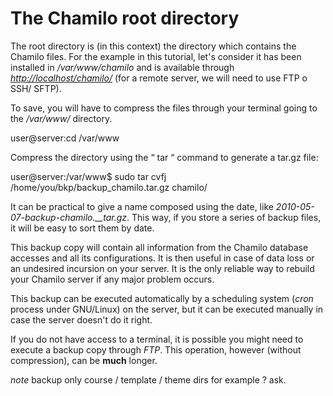 # The Chamilo root directory

The root directory is \(in this context\) the directory which contains the Chamilo files. For the example in this tutorial, let's consider it has been installed in _/var/www/chamilo_ and is available through [_http://localhost/chamilo/_](http://localhost/chamilo/) \(for a remote server, we will need to use FTP o SSH/ SFTP\).

To save, you will have to compress the files through your terminal going to the _/var/www/_ directory.

user@server:cd /var/www

Compress the directory using the “ tar “ command to generate a tar.gz file:

user@server:/var/www$ sudo tar cvfj /home/you/bkp/backup\_chamilo.tar.gz chamilo/

It can be practical to give a name composed using the date, like _2010-05-07-backup-chamilo.\_\_tar.gz_. This way, if you store a series of backup files, it will be easy to sort them by date.

This backup copy will contain all information from the Chamilo database accesses and all its configurations. It is then useful in case of data loss or an undesired incursion on your server. It is the only reliable way to rebuild your Chamilo server if any major problem occurs.

This backup can be executed automatically by a scheduling system \(_cron_ process under GNU/Linux\) on the server, but it can be executed manually in case the server doesn't do it right.

If you do not have access to a terminal, it is possible you might need to execute a backup copy through _FTP_. This operation, however \(without compression\), can be **much** longer.

*note* backup only course / template / theme dirs for example ? ask.
